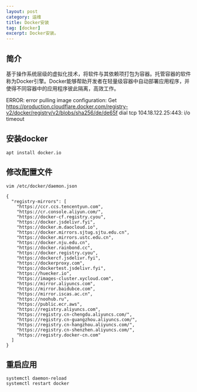 ```yaml
---
layout: post
category: 运维
title: Docker安装
tag: [docker]
excerpt: Docker安装。
---
```


## 简介

基于操作系统层级的虚拟化技术，将软件与其依赖项打包为容器。托管容器的软件称为Docker引擎。Docker能够帮助开发者在轻量级容器中自动部署应用程序，并使得不同容器中的应用程序彼此隔离，高效工作。

ERROR: error pulling image configuration: Get https://production.cloudflare.docker.com/registry-v2/docker/registry/v2/blobs/sha256/de/de65f dial tcp 104.18.122.25:443: i/o timeout

## 安装docker

```shell
apt install docker.io
```

## 修改配置文件

```shell
vim /etc/docker/daemon.json
```

```shell
{
  "registry-mirrors": [
    "https://ccr.ccs.tencentyun.com",
    "https://cr.console.aliyun.com/",
    "https://docker-cf.registry.cyou",
    "https://docker.jsdelivr.fyi",
    "https://docker.m.daocloud.io",
    "https://docker.mirrors.sjtug.sjtu.edu.cn",
    "https://docker.mirrors.ustc.edu.cn",
    "https://docker.nju.edu.cn",
    "https://docker.rainbond.cc",
    "https://docker.registry.cyou",
    "https://dockercf.jsdelivr.fyi",
    "https://dockerproxy.com",
    "https://dockertest.jsdelivr.fyi",
    "https://huecker.io",
    "https://images-cluster.xycloud.com",
    "https://mirror.aliyuncs.com",
    "https://mirror.baidubce.com",
    "https://mirror.iscas.ac.cn",
    "https://noohub.ru",
    "https://public.ecr.aws",
    "https://registry.aliyuncs.com",
    "https://registry.cn-chengdu.aliyuncs.com/",
    "https://registry.cn-guangzhou.aliyuncs.com/",
    "https://registry.cn-hangzhou.aliyuncs.com/",
    "https://registry.cn-shenzhen.aliyuncs.com/",
    "https://registry.docker-cn.com"
  ]
}
```

## 重启应用

```shell
systemctl daemon-reload
systemctl restart docker
```
